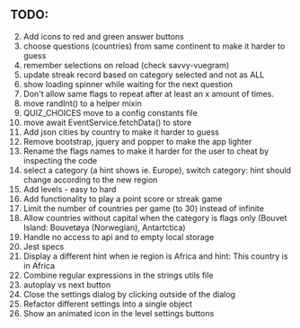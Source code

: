 ## TODO:

2. Add icons to red and green answer buttons
3. choose questions (countries) from same continent to make it harder to guess
4. remember selections on reload (check savvy-vuegram)
5. update streak record based on category selected and not as ALL
6. show loading spinner while waiting for the next question
11. Don't allow same flags to repeat after at least an x amount of times.
13. move randInt() to a helper mixin
14. QUIZ_CHOICES move to a config constants file
15. move await EventService.fetchData() to store
16. Add json cities by country to make it harder to guess
17. Remove bootstrap, jquery and popper to make the app lighter
20. Rename the flags names to make it harder for the user to cheat by inspecting the code
21. select a category (a hint shows ie. Europe), switch category: hint should change according to the new region
22. Add levels - easy to hard
23. Add functionality to play a point score or streak game
24. Limit the number of countries per game (to 30) instead of infinite
25. Allow countries without capital when the category is flags only (Bouvet Island: Bouvetøya  (Norwegian), Antartctica)
26. Handle no access to api and to empty local storage
27. Jest specs
29. Display a different hint when ie region is Africa and hint: This country is in Africa
30. Combine regular expressions in the strings utils file
31. autoplay vs next button
33. Close the settings dialog by clicking outside of the dialog
34. Refactor different settings into a single object
35. Show an animated icon in the level settings buttons
